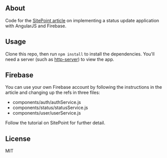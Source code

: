## About

Code for the [SitePoint article](http://www.sitepoint.com/real-time-status-update-app-angularjs-firebase) on implementing a status update application with AngularJS and Firebase.

## Usage

Clone this repo, then run `npm install` to install the dependencies.
You'll need a server (such as [http-server](https://www.npmjs.com/package/http-server)) to view the app.

## Firebase

You can use your own Firebase account by following the instructions in the article and changing up the refs in three files:

* components/auth/authService.js
* components/status/statusService.js
* components/user/userService.js

Follow the tutorial on SitePoint for further detail.

## License

MIT

